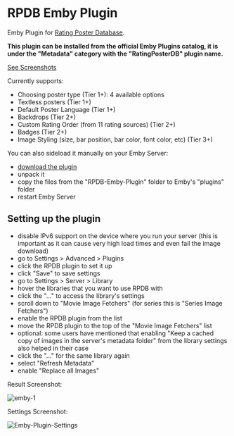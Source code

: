 # RPDB Emby Plugin

Emby Plugin for [Rating Poster Database](https://ratingposterdb.com/).

**This plugin can be installed from the official Emby Plugins catalog, it is under the "Metadata" category with the "RatingPosterDB" plugin name.**


[See Screenshots](https://ratingposterdb.com/#emby)

Currently supports:
- Choosing poster type (Tier 1+): 4 available options
- Textless posters (Tier 1+)
- Default Poster Language (Tier 1+)
- Backdrops (Tier 2+)
- Custom Rating Order (from 11 rating sources) (Tier 2+)
- Badges (Tier 2+)
- Image Styling (size, bar position, bar color, font color, etc) (Tier 3+)


You can also sideload it manually on your Emby Server:

- [download the plugin](https://github.com/RatingPosterDB/RPDB-Emby-Plugin/releases/latest/download/RPDB-Emby-Plugin.zip)
- unpack it
- copy the files from the "RPDB-Emby-Plugin" folder to Emby's "plugins" folder
- restart Emby Server


## Setting up the plugin

- disable IPv6 support on the device where you run your server (this is important as it can cause very high load times and even fail the image download)
- go to Settings > Advanced > Plugins
- click the RPDB plugin to set it up
- click "Save" to save settings
- go to Settings > Server > Library
- hover the libraries that you want to use RPDB with
- click the "..." to access the library's settings
- scroll down to "Movie Image Fetchers" (for series this is "Series Image Fetchers")
- enable the RPDB plugin from the list
- move the RPDB plugin to the top of the "Movie Image Fetchers" list
- optional: some users have mentioned that enabling "Keep a cached copy of images in the server's metadata folder" from the library settings also helped in their case
- click the "..." for the same library again
- select "Refresh Metadata"
- enable "Replace all Images"

Result Screenshot:

![emby-1](https://user-images.githubusercontent.com/1777923/114302550-3d77c080-9ad2-11eb-9699-fd4a5b6adfaf.jpg)

Settings Screenshot:

![Emby-Plugin-Settings](https://github.com/user-attachments/assets/52cb9fe1-cc70-4f5b-ad47-9a250b3a0500)

